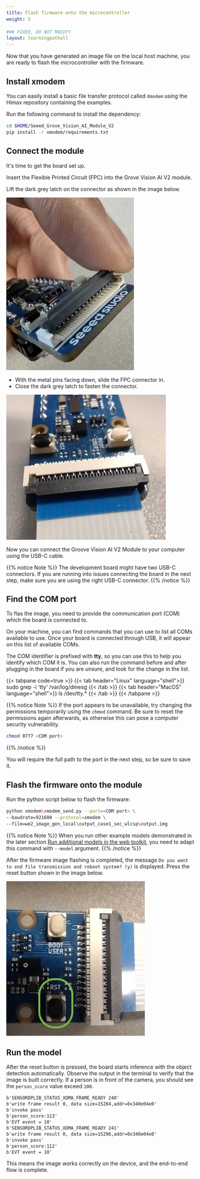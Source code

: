 ```yaml
---
title: Flash firmware onto the microcontroller
weight: 5

### FIXED, DO NOT MODIFY
layout: learningpathall
---
```


Now that you have generated an image file on the local host machine, you are ready to flash the microcontroller with the firmware.

## Install xmodem

You can easily install a basic file transfer protocol called `Xmodem` using the Himax repository containing the examples. 

Run the following command to install the dependency:

```bash
cd $HOME/Seeed_Grove_Vision_AI_Module_V2
pip install -r xmodem/requirements.txt
```

## Connect the module

It's time to get the board set up. 

Insert the Flexible Printed Circuit (FPC) into the Grove Vision AI V2 module. 

Lift the dark grey latch on the connector as shown in the image below.

![unlatched](./unlatched.jpg)

* With the metal pins facing down, slide the FPC connector in.
* Close the dark grey latch to fasten the connector.

![latched](./latched.jpg)

Now you can connect the Groove Vision AI V2 Module to your computer using the USB-C cable.

{{% notice Note %}}
The development board might have two USB-C connectors. If you are running into issues connecting the board in the next step, make sure you are using the right USB-C connector.
{{% /notice %}}

## Find the COM port

To flas the image, you need to provide the communication port (COM) which the board is connected to. 

On your machine, you can find commands that you can use to list all COMs available to use. Once your board is connected through USB, it will appear on this list of available COMs. 

The COM identifier is prefixed with **tty**, so you can use this to help you identify which COM it is. You can also run the command before and after plugging in the board if you are unsure, and look for the change in the list.


{{< tabpane code=true >}}
  {{< tab header="Linux" language="shell">}}
sudo grep -i 'tty' /var/log/dmesg
  {{< /tab >}}
  {{< tab header="MacOS" language="shell">}}
ls /dev/tty.*
  {{< /tab >}}
{{< /tabpane >}}


{{% notice Note %}}
If the port appears to be unavailable, try changing the permissions temporarily using the `chmod` command. Be sure to reset the permissions again afterwards, as otherwise this can pose a computer security vulnerability.

```bash
chmod 0777 <COM port>
```
{{% /notice %}}

You will require the full path to the port in the next step, so be sure to save it. 

## Flash the firmware onto the module

Run the python script below to flash the firmware:

```bash
python xmodem\xmodem_send.py --port=<COM port> \
--baudrate=921600 --protocol=xmodem \
--file=we2_image_gen_local\output_case1_sec_wlcsp\output.img
```

{{% notice Note %}}
When you run other example models demonstrated in the later section [Run additional models in the web toolkit](/learning-paths/microcontrollers/yolo-on-himax/web-toolkit/), you need to adapt this command with `--model` argument.
{{% /notice %}}

After the firmware image flashing is completed, the message `Do you want to end file transmission and reboot system? (y)` is displayed. Press the reset button shown in the image below.

![reset button](./reset_button.jpg)

## Run the model

After the reset button is pressed, the board starts inference with the object detection automatically. Observe the output in the terminal to verify that the image is built correctly. If a person is in front of the camera, you should see the `person_score` value exceed `100`.

```output
b'SENSORDPLIB_STATUS_XDMA_FRAME_READY 240'
b'write frame result 0, data size=15284,addr=0x340e04e0'
b'invoke pass'
b'person_score:113'
b'EVT event = 10'
b'SENSORDPLIB_STATUS_XDMA_FRAME_READY 241'
b'write frame result 0, data size=15296,addr=0x340e04e0'
b'invoke pass'
b'person_score:112'
b'EVT event = 10'
```

This means the image works correctly on the device, and the end-to-end flow is complete.